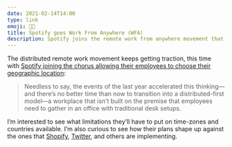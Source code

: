 ```yaml
---
date: 2021-02-14T14:00
type: link
emoji: 🧑‍💻
title: Spotify goes Work From Anywhere (WFA)
description: Spotify joins the remote work from anywhere movement that’s sweeping through the tech industry. There’s not a better time for it.
---
```


The distributed remote work movement keeps getting traction, this time with [Spotify joining the chorus allowing their employees to choose their geographic location][link]:

> Needless to say, the events of the last year accelerated this thinking—and there’s no better time than now to transition into a distributed-first model—a workplace that isn’t built on the premise that employees need to gather in an office with traditional desk setups.

I’m interested to see what limitations they’ll have to put on time-zones and countries available. I’m also curious to see how their plans shape up against the ones that [Shopify][s], [Twitter][t], and others are implementing.

[link]: https://newsroom.spotify.com/2021-02-12/distributed-first-is-the-future-of-work-at-spotify/
[s]: https://twitter.com/tobi/status/1263483496087064579
[t]: https://www.buzzfeednews.com/article/alexkantrowitz/twitter-will-allow-employees-to-work-at-home-forever
